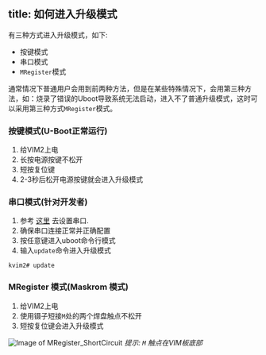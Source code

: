 title: 如何进入升级模式
---

有三种方式进入升级模式，如下:

* 按键模式
* 串口模式
* `MRegister`模式

通常情况下普通用户会用到前两种方法，但是在某些特殊情况下，会用第三种方法，如：烧录了错误的Uboot导致系统无法启动，进入不了普通升级模式，这时可以采用第三种方式`MRegister`模式。

### 按键模式(U-Boot正常运行)
1. 给VIM2上电
2. 长按电源按键不松开
3. 短按复位键
4. 2-3秒后松开电源按键就会进入升级模式


### 串口模式(针对开发者)
1. 参考 [这里](/zh-cn/vim/SetupSerialTool.html) 去设置串口.
2. 确保串口连接正常并正确配置
3. 按任意键进入uboot命令行模式
4. 输入`update`命令进入升级模式
```
kvim2# update
```


### MRegister 模式(Maskrom 模式)
1. 给VIM2上电
2. 使用镊子短接`M`处的两个焊盘触点不松开
3. 短按复位键会进入升级模式

![Image of MRegister_ShortCircuit](/images/vim2/MRegister_ShortCircuit.png)
*提示:  `M` 触点在VIM板底部*
